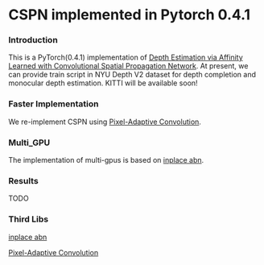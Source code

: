 # CSPN implemented in Pytorch 0.4.1


### Introduction
This is a PyTorch(0.4.1) implementation of [Depth Estimation via Affinity Learned with Convolutional Spatial Propagation Network](http://arxiv.org/abs/1808.00150). At present, we can provide train script in NYU Depth V2 dataset for depth completion and monocular depth estimation. KITTI will be available soon!

### Faster Implementation
We re-implement CSPN using [Pixel-Adaptive Convolution](http://arxiv.org/abs/1904.05373). 

### Multi_GPU
The implementation of multi-gpus is based on [inplace abn](http://arxiv.org/abs/1712.02616).

### Results
TODO

### Third Libs
[inplace abn](https://github.com/mapillary/inplace_abn)

[Pixel-Adaptive Convolution](https://github.com/NVlabs/pacnet)
